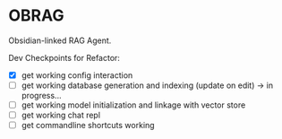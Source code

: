 # OBRAG
Obsidian-linked RAG Agent.

Dev Checkpoints for Refactor:

- [x] get working config interaction
- [ ] get working database generation and indexing (update on edit) -> in progress...
- [ ] get working model initialization and linkage with vector store
- [ ] get working chat repl
- [ ] get commandline shortcuts working